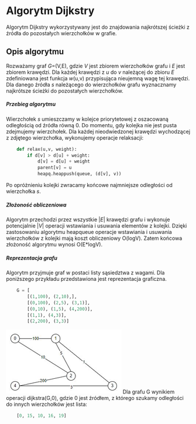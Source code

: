 # Algorytm Dijkstry

Algorytm Dijkstry wykorzystywany jest do znajdowania najkrótszej ścieżki z źródła do pozostałych wierzchołków w grafie.

## Opis algorytmu

Rozważamy graf *G*=(V,E), gdzie *V* jest zbiorem wierzchołków grafu i *E* jest zbiorem krawędzi. Dla każdej krawędzi z *u* do *v* należącej do zbioru *E* zdefiniowana jest funkcja *w*(u,v) przypisująca nieujemną wagę tej krawędzi. Dla danego źródła *s* należącego do wierzchołków grafu wyznacznamy najkrótsze ścieżki do pozostałych wierzchołków.

##### Przebieg algorytmu

Wierzchołek *s* umieszczamy w kolejce priorytetowej z oszacowaną odległością od źródła równą 0. Do momentu, gdy kolejka nie jest pusta zdejmujemy wierzchołek. Dla każdej nieodwiedzonej krawędzi wychodzącej z zdjętego wierzchołka, wykonujemy operacje relaksacji:

```python
    def relax(u,v, weight):
        if d[v] > d[u] + weight:
            d[v] = d[u] + weight
            parent[v] = u
            heapq.heappush(queue, (d[v], v)) 
```
Po opróżnieniu kolejki zwracamy końcowe najmniejsze odległości od wierzchołka *s*.

##### Złożoność obliczeniowa

Algorytm przechodzi przez wszystkie  |*E*| krawędzi grafu i wykonuje potencjalnie |*V*| operacji wstawiania i usuwania elementów z kolejki. Dzięki zastosowaniu algorytmu heapqueue operacje wstawiania i usuwania wierzchołków z kolejki mają koszt obliczeniowy O(logV). Zatem końcowa złożoność algorytmu wynosi O(E*logV).

##### Reprezentacja grafu

Algorytm przyjmuje graf w postaci listy sąsiedztwa z wagami.
Dla poniższego przykładu przedstawiona jest reprezentacja graficzna.
```python
    G = [
        [(1,100), (2,10),],
        [(0,100), (2,5), (3,1)],
        [(0,10), (1,5), (4,200)],
        [(1,1), (4,3)],
        [(2,200), (3,3)]
```
![alt text](graf.JPG "Graf 1")
Dla grafu G wynikiem operacji dijkstra(G,0), gdzie 0 jest źródłem, z którego szukamy odległości do innych wierzchołków jest lista:
```python
    [0, 15, 10, 16, 19]
```
